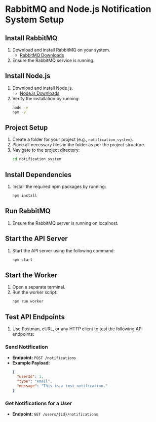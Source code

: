 # RabbitMQ and Node.js Notification System Setup

## Install RabbitMQ
1. Download and install RabbitMQ on your system.
   - [RabbitMQ Downloads](https://www.rabbitmq.com/download.html)
2. Ensure the RabbitMQ service is running.

## Install Node.js
1. Download and install Node.js.
   - [Node.js Downloads](https://nodejs.org/)
2. Verify the installation by running:
   ```bash
   node -v
   npm -v
   ```

## Project Setup
1. Create a folder for your project (e.g., `notification_system`).
2. Place all necessary files in the folder as per the project structure.
3. Navigate to the project directory:
   ```bash
   cd notification_system
   ```

## Install Dependencies
1. Install the required npm packages by running:
   ```bash
   npm install
   ```

## Run RabbitMQ
1. Ensure the RabbitMQ server is running on localhost.

## Start the API Server
1. Start the API server using the following command:
   ```bash
   npm start
   ```

## Start the Worker
1. Open a separate terminal.
2. Run the worker script:
   ```bash
   npm run worker
   ```

## Test API Endpoints
1. Use Postman, cURL, or any HTTP client to test the following API endpoints:

### Send Notification
- **Endpoint:** `POST /notifications`
- **Example Payload:**
  ```json
  {
    "userId": 1,
    "type": "email",
    "message": "This is a test notification."
  }
  ```

### Get Notifications for a User
- **Endpoint:** `GET /users/{id}/notifications`
